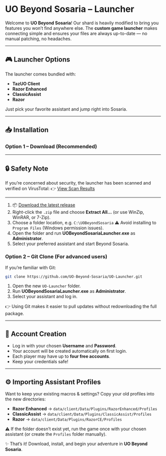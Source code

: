 # **UO Beyond Sosaria – Launcher**

Welcome to **UO Beyond Sosaria**!
Our shard is heavily modified to bring you features you won’t find anywhere else. The **custom game launcher** makes connecting simple and ensures your files are always up-to-date — no manual patching, no headaches.

---

## 🎮 Launcher Options

The launcher comes bundled with:

* **TazUO Client**
* **Razor Enhanced**
* **ClassicAssist**
* **Razor**

Just pick your favorite assistant and jump right into Sosaria.

---

## 📥 Installation

### **Option 1 – Download (Recommended)**

---

## 🔒 Safety Note

If you’re concerned about security, the launcher has been scanned and verified on VirusTotal:
👉 [View Scan Results](https://www.virustotal.com/gui/file/d23e0b15ddac8f6771dba773e23ac6e2e263a5dba54cfbccdc2618968e2d7980)

---

1. 📦 [Download the latest release](https://github.com/UO-Beyond-Sosaria)
2. Right-click the `.zip` file and choose **Extract All…** (or use WinZip, WinRAR, or 7-Zip).
3. Choose a folder location, e.g. `C:\UOBeyondSosaria`
   ⚠️ Avoid installing to `Program Files` (Windows permission issues).
4. Open the folder and run **UOBeyondSosariaLauncher.exe** as **Administrator**.
5. Select your preferred assistant and start Beyond Sosaria.

### **Option 2 – Git Clone (For advanced users)**

If you’re familiar with Git:

```bash
git clone https://github.com/UO-Beyond-Sosaria/UO-Launcher.git
```

1. Open the new `UO-Launcher` folder.
2. Run **UOBeyondSosariaLauncher.exe** as **Administrator**.
3. Select your assistant and log in.

👉 Using Git makes it easier to pull updates without redownloading the full package.

---

## 🧾 Account Creation

* Log in with your chosen **Username** and **Password**.
* Your account will be created automatically on first login.
* Each player may have up to **four free accounts**.
* Keep your credentials safe!

---

## ⚙️ Importing Assistant Profiles

Want to keep your existing macros & settings? Copy your old profiles into the new directories:

* **Razor Enhanced** → `data/client/Data/Plugins/RazorEnhanced/Profiles`
* **ClassicAssist** → `data/client/Data/Plugins/ClassicAssist/Profiles`
* **Razor** → `data/client/Data/Plugins/RazorCE/Profiles`

⚠️ If the folder doesn’t exist yet, run the game once with your chosen assistant (or create the `Profiles` folder manually).

✨ That’s it! Download, install, and begin your adventure in **UO Beyond Sosaria**.
